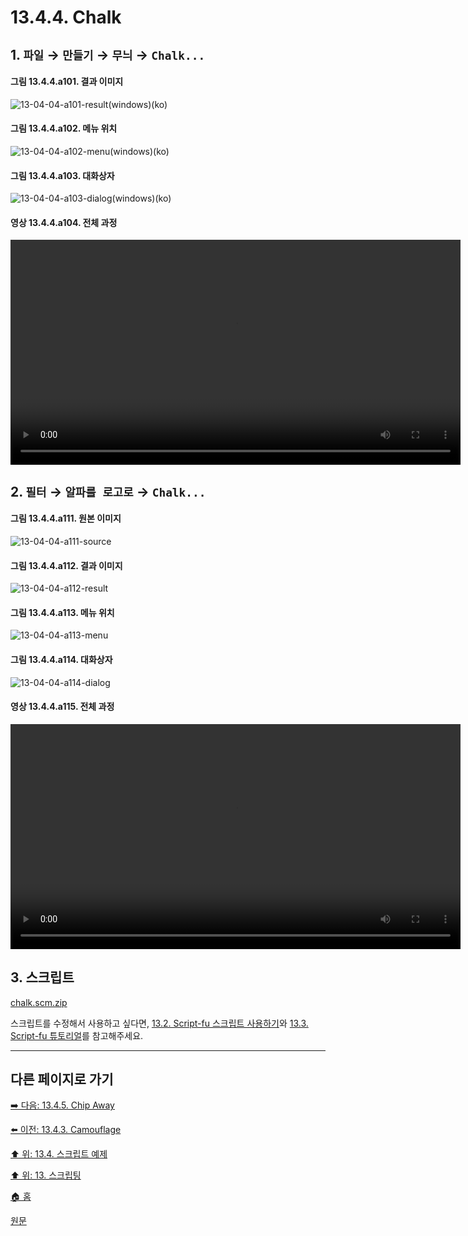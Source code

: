 # 13.4.4. Chalk

## 1. `파일` → `만들기` → `무늬` → `Chalk...`

#### 그림 13.4.4.a101. 결과 이미지
![13-04-04-a101-result(windows)(ko)](https://github.com/wonder13662/gimp/assets/15767104/cae8a1c0-580f-4772-a09e-82c97f646cd0)

#### 그림 13.4.4.a102. 메뉴 위치
![13-04-04-a102-menu(windows)(ko)](https://github.com/wonder13662/gimp/assets/15767104/a57d9f20-0228-4f6d-abda-c7b5537f1994)

#### 그림 13.4.4.a103. 대화상자
![13-04-04-a103-dialog(windows)(ko)](https://github.com/wonder13662/gimp/assets/15767104/579d65f0-a213-4bc2-b595-8c33cb181d29)

#### 영상 13.4.4.a104. 전체 과정
<video controls="controls" width="720" src="https://github.com/wonder13662/gimp/assets/15767104/8394a2d7-80f8-48fc-875f-df63a5477610"></video>

## 2. `필터` → `알파를 로고로` → `Chalk...`

#### 그림 13.4.4.a111. 원본 이미지
![13-04-04-a111-source](https://github.com/wonder13662/gimp/assets/15767104/1ff7c624-089f-4d7e-bc72-5f9111416e31)

#### 그림 13.4.4.a112. 결과 이미지
![13-04-04-a112-result](https://github.com/wonder13662/gimp/assets/15767104/07cf3537-4ea4-427d-9e5c-75c194a8b09f)

#### 그림 13.4.4.a113. 메뉴 위치
![13-04-04-a113-menu](https://github.com/wonder13662/gimp/assets/15767104/78cf8a45-de66-4cbb-849c-812b381c3e64)

#### 그림 13.4.4.a114. 대화상자
![13-04-04-a114-dialog](https://github.com/wonder13662/gimp/assets/15767104/79d825af-f4d1-433d-9fc2-ac2aedf4a1fb)

#### 영상 13.4.4.a115. 전체 과정
<video controls="controls" width="720" src="https://github.com/wonder13662/gimp/assets/15767104/0a2cdbd6-a161-4cb8-8247-0f53e0a2d99f"></video>

## 3. 스크립트
[chalk.scm.zip](https://github.com/wonder13662/gimp/files/14737263/chalk.scm.zip)

스크립트를 수정해서 사용하고 싶다면, [13.2. Script-fu 스크립트 사용하기](./13-02-00-using-script-fu-scripts.md)와 [13.3. Script-fu 튜토리얼](./13-03-00-a-script-fu-tutorial.md)를 참고해주세요.

***

## 다른 페이지로 가기
[➡️ 다음: 13.4.5. Chip Away](./13-04-05-chip_away.md)

[⬅️ 이전: 13.4.3. Camouflage](./13-04-03-camo.md)

[⬆️ 위: 13.4. 스크립트 예제](./13-04-00-script_examples.md)

[⬆️ 위: 13. 스크립팅](./13-00-scripting.md)

[🏠 홈](./00-home.md)

[원문](https://docs.gimp.org/2.10/ko/gimp-using-text.html#idm7428)
